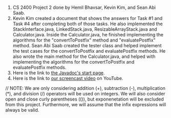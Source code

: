 1. CS 2400 Project 2 done by Hemil Bhavsar, Kevin Kim, and Sean Abi Saab.
2. Kevin Kim created a document that shows the answers for Task #1 and Task #4 after completing both of those tasks. He also implemented the StackInterface.java, LinkedStack.java, ResizableArrayStack.java and Calculator.java. Inside the Calculator.java, he finished implementing the algorithms for the "convertToPostfix" method and "evaluatePostfix" method. Sean Abi Saab created the tester class and helped implement the test cases for the convertToPostfix and evaluatePostfix methods. He also wrote the main method for the Calculator.java, and helped with implementing the algorithms for the convertToPostfix and evaluatePostfix methods. 
3. Here is the link to [the Javadoc's start page](). 
4. Here is the link to [our screencast video]() on YouTube.

// NOTE: We are only considering addition (+), subtraction (-), multiplication (*), and division (/) operators will be used on integers. We will also consider open and close curly parentheses (()), but exponenetation will be excluded from this project. Furthermore, we will assume that the infix expressions will always be valid.
